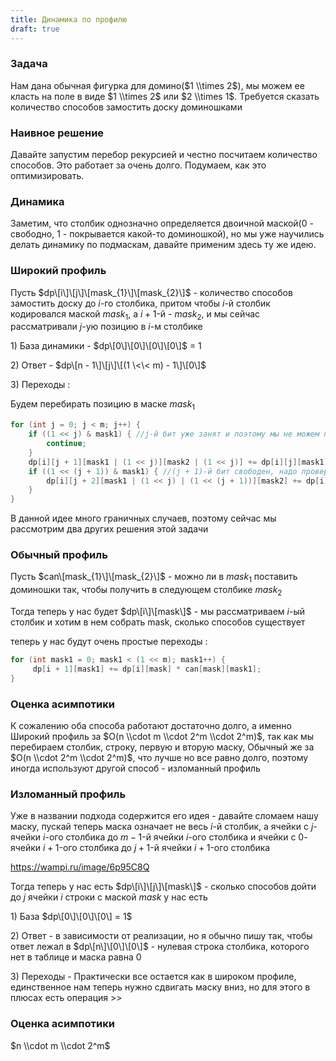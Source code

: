 ```yaml
---
title: Динамика по профилю
draft: true
---
```


### Задача

Нам дана обычная фигурка для домино($1 \\times 2$), мы можем ее класть
на поле в виде $1 \\times 2$ или $2 \\times 1$. Требуется сказать
количество способов замостить доску доминошками

### Наивное решение

Давайте запустим перебор рекурсией и честно посчитаем количество
способов. Это работает за очень долго. Подумаем, как это
оптимизировать.

### Динамика

Заметим, что столбик однозначно определяется двоичной маской(0 -
свободно, 1 - покрывается какой-то доминошкой), но мы уже
научились делать динамику по подмаскам, давайте применим здесь ту
же идею.

### Широкий профиль

Пусть $dp\[i\]\[j\]\[mask_{1}\]\[mask_{2}\]$ - количество способов
замостить доску до $i$-го столбика, притом чтобы $i$-й столбик
кодировался маской $mask_{1}$, а $i + 1$-й - $mask_{2}$, и мы
сейчас рассматривали $j$-ую позицию в $i$-м столбике

1\) База динамики - $dp\[0\]\[0\]\[0\]\[0\]$ = 1

2\) Ответ - $dp\[n - 1\]\[j\]\[(1 \<\< m) - 1\]\[0\]$

3\) Переходы :

Будем перебирать позицию в маске $mask_{1}$

``` C++ numberLines
for (int j = 0; j < m; j++) {
    if ((1 << j) & mask1) { //j-й бит уже занят и поэтому мы не можем поставить доминошки
        continue;
    }
    dp[i][j + 1][mask1 | (1 << j)][mask2 | (1 << j)] += dp[i][j][mask1][mask2]; //горизонтальная, рассмотреть случай, если мы на границе столбика
    if ((1 << (j + 1)) & mask1) { //(j + 1)-й бит свободен, надо проверить еще, что он существует
        dp[i][j + 2][mask1 | (1 << j) | (1 << (j + 1))][mask2] += dp[i][j][mask1][mask2];//также рассмотреть границу отдельно
    }
}
```

В данной идее много граничных случаев, поэтому сейчас мы рассмотрим два
других решения этой задачи

### Обычный профиль

Пусть $can\[mask_{1}\]\[mask_{2}\]$ - можно ли в $mask_{1}$ поставить
доминошки так, чтобы получить в следующем столбике $mask_{2}$

Тогда теперь у нас будет $dp\[i\]\[mask\]$ - мы рассматриваем $i$-ый
столбик и хотим в нем собрать mask, сколько способов существует

теперь у нас будут очень простые переходы :

``` C++ numberLines
for (int mask1 = 0; mask1 < (1 << m); mask1++) {
     dp[i + 1][mask1] += dp[i][mask] * can[mask][mask1];
}
```

### Оценка асимпотики

К сожалению оба способа работают достаточно долго, а именно Широкий
профиль за $O(n \\cdot m \\cdot 2^m \\cdot 2^m)$, так как мы
перебираем столбик, строку, первую и вторую маску, Обычный же за
$O(n \\cdot 2^m \\cdot 2^m)$, что лучше но все равно долго, поэтому
иногда используют другой способ - изломанный профиль

### Изломанный профиль

Уже в названии подхода содержится его идея - давайте сломаем нашу маску,
пускай теперь маска означает не весь $i$-й столбик, а ячейки с
$j$-ячейки $i$-ого столбика до $m - 1$-й ячейки $i$-ого столбика и
ячейки с $0$-ячейки $i + 1$-ого столбика до $j + 1$-й ячейки $i + 1$-ого
столбика

<https://wampi.ru/image/6p95C8Q>

Тогда теперь у нас есть $dp\[i\]\[j\]\[mask\]$ - сколько способов дойти
до $j$ ячейки $i$ строки с маской $mask$ у нас есть

1\) База $dp\[0\]\[0\]\[0\] = 1$

2\) Ответ - в зависимости от реализации, но я обычно пишу так, чтобы
ответ лежал в $dp\[n\]\[0\]\[0\]$ - нулевая строка столбика,
которого нет в таблице и маска равна 0

3\) Переходы - Практически все остается как в широком профиле,
единственное нам теперь нужно сдвигать маску вниз, но для
этого в плюсах есть операция \>\>

### Оценка асимпотики

$n \\cdot m \\cdot 2^m$
